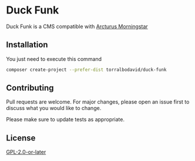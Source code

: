 # Duck Funk

Duck Funk is a CMS compatible with [Arcturus Morningstar](https://arcturus.dev/)

## Installation

You just need to execute this command

```bash
composer create-project --prefer-dist torralbodavid/duck-funk
```

## Contributing
Pull requests are welcome. For major changes, please open an issue first to discuss what you would like to change.

Please make sure to update tests as appropriate.

## License
[GPL-2.0-or-later](https://spdx.org/licenses/GPL-2.0-or-later.html)
